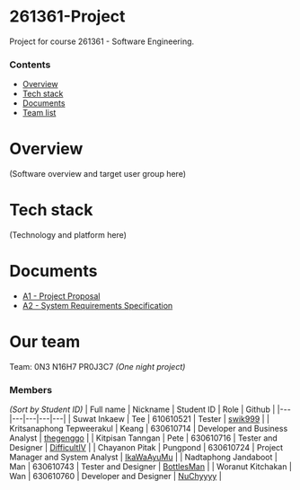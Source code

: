 # 261361-Project
Project for course 261361 - Software Engineering.

### Contents
 - [Overview](#overview)
 - [Tech stack](#tech-stack)
 - [Documents](#documents)
 - [Team list](#our-team)

# Overview

(Software overview and target user group here)

# Tech stack

(Technology and platform here)

# Documents

 - [A1 - Project Proposal](./documents/A1/A1.pdf)
 - [A2 - System Requirements Specification](./documents/A2/A2.pdf)

# Our team
Team: 0N3 N16H7 PR0J3C7 *(One night project)*
### Members 
*(Sort by Student ID)*
| Full name | Nickname | Student ID | Role | Github |
|---|---|---|---|---|
| Suwat Inkaew | Tee | 610610521 | Tester | [swik999](https://github.com/swik999/) | 
| Kritsanaphong Tepweerakul | Keang | 630610714 | Developer and Business Analyst | [thegenggo](https://github.com/thegenggo/) |
| Kitpisan Tanngan | Pete | 630610716 | Tester and Designer | [DifficultIV](https://github.com/DifficultIV) |
| Chayanon Pitak | Pungpond | 630610724 | Project Manager and System Analyst | [IkaWaAyuMu](https://github.com/IkaWaAyuMu) |
| Nadtaphong Jandaboot | Man | 630610743 | Tester and Designer | [BottlesMan](https://github.com/BottlesMan) |
| Woranut Kitchakan | Wan | 630610760 | Developer and Designer | [NuChyyyy](https://github.com/NuChyyyy) |
